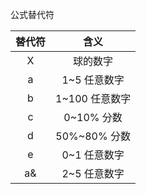 公式替代符

| 替代符  |     含义     |
| :--: | :--------: |
|  X   |    球的数字    |
|  a   |  1~5 任意数字  |
|  b   | 1~100 任意数字 |
|  c   |  0~10% 分数  |
|  d   | 50%~80% 分数 |
|  e   |  0~1 任意数字  |
|  a&  |  2~5 任意数字  |

